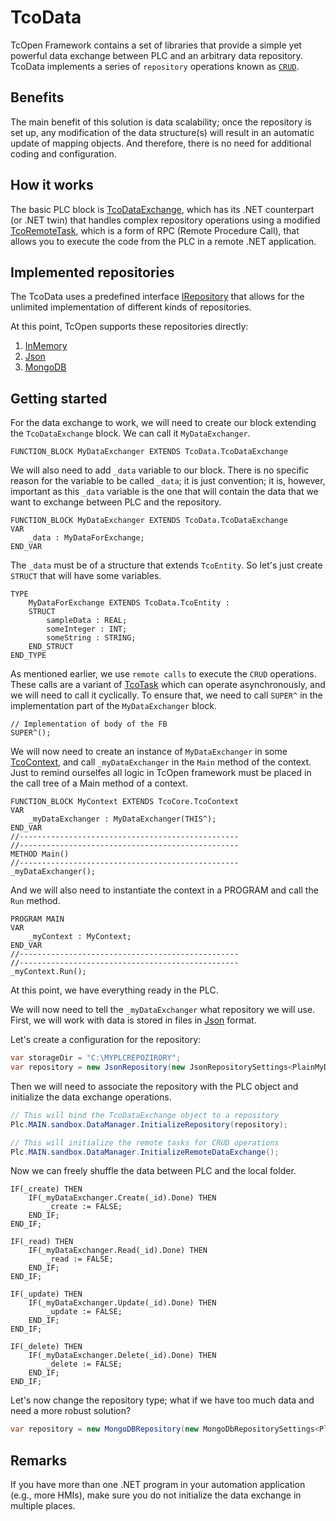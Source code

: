# TcoData

TcOpen Framework contains a set of libraries that provide a simple yet powerful data exchange between PLC and an arbitrary data repository. TcoData implements a series of `repository` operations known as [`CRUD`](https://en.wikipedia.org/wiki/Create,_read,_update_and_delete).

## Benefits
The main benefit of this solution is data scalability; once the repository is set up, any modification of the data structure(s) will result in an automatic update of mapping objects. And therefore, there is no need for additional coding and configuration.

## How it works

The basic PLC block is [TcoDataExchange](~/api/TcoData/PlcDocu.TcoData.TcoDataExchange.yml), which has its .NET counterpart (or .NET twin) that handles complex repository operations using a modified [TcoRemoteTask](~/api/TcoData/PlcDocu.TcoData.TcoDataTask.yml), which is a form of RPC (Remote Procedure Call), that allows you to execute the code from the PLC in a remote .NET application.

## Implemented repositories

The TcoData uses a predefined interface [IRepository](~/api/TcoData/TcOpen.Inxton.Data.RepositoryBase-1.yml) that allows for the unlimited implementation of different kinds of repositories.

At this point, TcOpen supports these repositories directly:

1. [InMemory](~/api/TcoData/TcOpen.Inxton.Data.InMemory.yml)
1. [Json](~/api/TcoData/TcOpen.Inxton.Data.Json.yml)
1. [MongoDB](~/api/TcoData/TcOpen.Inxton.Data.MongoDb.yml)

## Getting started

For the data exchange to work, we will need to create our block extending the `TcoDataExchange` block. We can call it `MyDataExchanger`. 

~~~iec
FUNCTION_BLOCK MyDataExchanger EXTENDS TcoData.TcoDataExchange
~~~

We will also need to add `_data` variable to our block.  There is no specific reason for the variable to be called `_data`; it is just convention; it is, however, important as this `_data` variable is the one that will contain the data that we want to exchange between PLC and the repository.

~~~iec
FUNCTION_BLOCK MyDataExchanger EXTENDS TcoData.TcoDataExchange
VAR
    _data : MyDataForExchange;
END_VAR    
~~~

The `_data` must be of a structure that extends `TcoEntity`. So let's just create `STRUCT` that will have some variables.

~~~iec
TYPE
    MyDataForExchange EXTENDS TcoData.TcoEntity :
    STRUCT
        sampleData : REAL;
        someInteger : INT;
        someString : STRING;
    END_STRUCT
END_TYPE
~~~

As mentioned earlier, we use `remote calls` to execute the `CRUD` operations. These calls are a variant of [TcoTask](~/api/TcoCore/PlcDocu.TcoCore.TcoTask.yml) which can operate asynchronously, and we will need to call it cyclically. To ensure that, we need to call `SUPER^` in the implementation part of the `MyDataExchanger` block.

~~~iec
// Implementation of body of the FB
SUPER^();
~~~

We will now need to create an instance of `MyDataExchanger` in some [TcoContext](~/api/TcoCore/PlcDocu.TcoCore.TcoContext.yml), and call `_myDataExchanger` in the `Main` method of the context. Just to remind ourselfes all logic in TcOpen framework must be placed in the call tree of a Main method of a context.

~~~iec
FUNCTION_BLOCK MyContext EXTENDS TcoCore.TcoContext
VAR
    _myDataExchanger : MyDataExchanger(THIS^);
END_VAR
//-------------------------------------------------
//-------------------------------------------------
METHOD Main()
//-------------------------------------------------
_myDataExchanger();
~~~

And we will also need to instantiate the context in a PROGRAM and call the `Run` method.

~~~iec
PROGRAM MAIN
VAR
    _myContext : MyContext;
END_VAR
//-------------------------------------------------
//-------------------------------------------------
_myContext.Run();
~~~

At this point, we have everything ready in the PLC. 

We will now need to tell the `_myDataExchanger` what repository we will use. First, we will work with data is stored in files in [Json](https://www.json.org/json-en.html) format.

Let's create a configuration for the repository:

~~~C#
var storageDir = "C:\MYPLCREPOZIRORY";
var repository = new JsonRepository(new JsonRepositorySettings<PlainMyDataForExchange>(storageDir));
~~~

Then we will need to associate the repository with the PLC object and initialize the data exchange operations.

~~~C#
// This will bind the TcoDataExchange object to a repository
Plc.MAIN.sandbox.DataManager.InitializeRepository(repository);

// This will initialize the remote tasks for CRUD operations
Plc.MAIN.sandbox.DataManager.InitializeRemoteDataExchange();
~~~


Now we can freely shuffle the data between PLC and the local folder.

~~~iec
IF(_create) THEN
    IF(_myDataExchanger.Create(_id).Done) THEN
        _create := FALSE;
    END_IF;
END_IF;

IF(_read) THEN
    IF(_myDataExchanger.Read(_id).Done) THEN
        _read := FALSE;
    END_IF;
END_IF;

IF(_update) THEN
    IF(_myDataExchanger.Update(_id).Done) THEN
        _update := FALSE;
    END_IF;
END_IF;

IF(_delete) THEN
    IF(_myDataExchanger.Delete(_id).Done) THEN
        _delete := FALSE;
    END_IF;
END_IF;
~~~


Let's now change the repository type; what if we have too much data and need a more robust solution? 

~~~C#
var repository = new MongoDBRepository(new MongoDbRepositorySettings<PlainMyDataForExchange>("mongodb://localhost:27017","MyDatabase","MyCollection"));
~~~


## Remarks

If you have more than one .NET program in your automation application (e.g., more HMIs), make sure you do not initialize the data exchange in multiple places.






